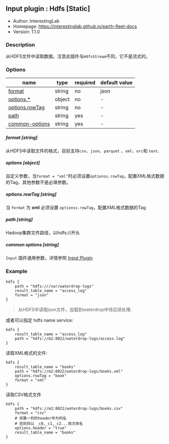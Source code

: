 ## Input plugin : Hdfs [Static]

* Author: InterestingLab
* Homepage: https://interestinglab.github.io/earth-fleet-docs
* Version: 1.1.0

### Description

从HDFS文件中读取数据。注意此插件与`HdfsStream`不同，它不是流式的。


### Options

| name | type | required | default value |
| --- | --- | --- | --- |
| [format](#format-string) | string | no | json |
| [options.*](#options-object) | object | no | - |
| [options.rowTag](#optionsrowTag-string) | string | no | - |
| [path](#path-string) | string | yes | - |
| [common-options](#common-options-string)| string | yes | - |

##### format [string]

从HDFS中读取文件的格式，目前支持`csv`、`json`、`parquet` 、`xml`、`orc`和 `text`.


##### options [object]

自定义参数，当`format = "xml"`时必须设置`optionss.rowTag`，配置XML格式数据的Tag，其他参数不是必填参数。


##### options.rowTag [string]

当 `format` 为 **xml** 必须设置 `optionss.rowTag`，配置XML格式数据的Tag


##### path [string]

Hadoop集群文件路径，以hdfs://开头

##### common options [string]

`Input` 插件通用参数，详情参照 [Input Plugin](/zh-cn/v1/configuration/input-plugin)



### Example

```
hdfs {
    path = "hdfs:///var/waterdrop-logs"
    result_table_name = "access_log"
    format = "json"
}
```

> 从HDFS中读取json文件，加载到waterdrop中待后续处理.


或者可以指定 hdfs name service:

```
hdfs {
    result_table_name = "access_log"
    path = "hdfs://m2:8022/waterdrop-logs/access.log"
}
```

读取XML格式的文件:

```
hdfs {
    result_table_name = "books"
    path = "hdfs://m2:8022/waterdrop-logs/books.xml"
    options.rowTag = "book"
    format = "xml"
}
```

读取CSV格式文件

```
hdfs {
    path = "hdfs://m2:8022/waterdrop-logs/books.csv"
    format = "csv"
    # 将第一列的header作为列名
    # 否则将以 _c0,_c1,_c2...依次命名
    options.header = "true"
    result_table_name = "books"
}
```